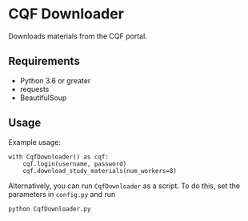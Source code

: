 # CQF Downloader

Downloads materials from the CQF portal.

## Requirements

  * Python 3.6 or greater
  * requests
  * BeautifulSoup

## Usage

Example usage:
```
with CqfDownloader() as cqf:
    cqf.login(username, password)
    cqf.download_study_materials(num_workers=8)
```

Alternatively, you can run `CqfDownloader` as a script. To do this, set the parameters in `config.py` and run
```
python CqfDownloader.py
```
